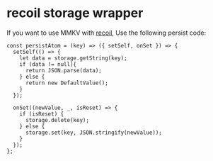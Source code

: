 # recoil storage wrapper

If you want to use MMKV with [recoil](https://recoiljs.org/), Use the following persist code:

```tsx
const persistAtom = (key) => ({ setSelf, onSet }) => {
  setSelf(() => {
    let data = storage.getString(key);
    if (data != null){
      return JSON.parse(data);
    } else {
      return new DefaultValue();
    }
  });

  onSet((newValue, _, isReset) => {
    if (isReset) {
      storage.delete(key);
    } else {
      storage.set(key, JSON.stringify(newValue));
    }
  });
};
```
